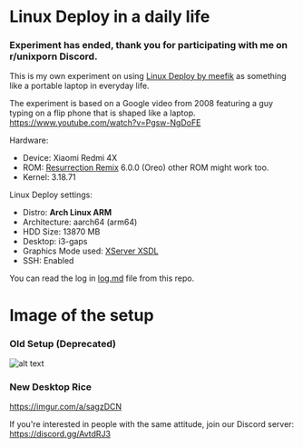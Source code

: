 # Linux Deploy in a daily life

### Experiment has ended, thank you for participating with me on r/unixporn Discord.

This is my own experiment on using [Linux Deploy by meefik](https://play.google.com/store/apps/details?id=ru.meefik.linuxdeploy) as something like a portable laptop in everyday life.

The experiment is based on a Google video from 2008 featuring a guy typing on a flip phone that is shaped like a laptop. https://www.youtube.com/watch?v=Pgsw-NgDoFE

Hardware:
- Device: Xiaomi Redmi 4X
- ROM: [Resurrection Remix](https://www.resurrectionremix.com) 6.0.0 (Oreo) other ROM might work too.
- Kernel: 3.18.71

Linux Deploy settings:
- Distro: **Arch Linux ARM**
- Architecture: aarch64 (arm64)
- HDD Size: 13870 MB
- Desktop: i3-gaps
- Graphics Mode used: [XServer XSDL](https://play.google.com/store/apps/details?id=x.org.server)
- SSH: Enabled

You can read the log in [log.md](log.md) file from this repo.

# Image of the setup

### Old Setup (Deprecated)
![alt text](https://cdn.discordapp.com/attachments/370595587097362456/459991563704074240/IMG_20180623_132656.jpg "IRL Setup of how it should be")

### New Desktop Rice
https://imgur.com/a/sagzDCN

If you're interested in people with the same attitude, join our Discord server: https://discord.gg/AvtdRJ3
